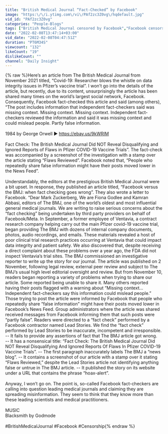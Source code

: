 ```yaml
---
title: "British Medical Journal “Fact-Checked” by Facebook"
image: "https:\/\/i.ytimg.com\/vi\/PAf2zc3Z0vg\/hqdefault.jpg"
vid_id: "PAf2zc3Z0vg"
categories: "People-Blogs"
tags: ["British Medical Journal censored by Facebook","Facebook censors British Medical Journal","censorship of British Medical Journal"]
date: "2022-02-08T13:47:14+03:00"
vid_date: "2022-02-08T04:47:51Z"
duration: "PT6M34S"
viewcount: "132"
likeCount: "19"
dislikeCount: ""
channel: "Daily Insight"
---
```

{% raw %}Here’s an article from The British Medical Journal from November 2021 titled, “Covid-19: Researcher blows the whistle on data integrity issues in Pfizer’s vaccine trial”. I won’t go into the details of the article, but recently, due to its content, unsurprisingly the article has been shared many times on the world’s largest social network, Facebook. Consequently, Facebook fact-checked this article and said (among others), “The post includes information that independent fact-checkers said was missing context. Missing context. Missing context. Independent fact-checkers reviewed the information and said it was missing context and could mislead people. Partly false information.<br /><br />1984 by George Orwell ▶ <a rel="nofollow" target="blank" href="https://ebay.us/9kWRIM">https://ebay.us/9kWRIM</a><br /><br />Fact Check: The British Medical Journal Did NOT Reveal Disqualifying and Ignored Reports of Flaws in Pfizer COVID-19 Vaccine Trials”. The fact-check was accompanied by a screenshot of the investigation with a stamp over the article stating “Flaws Reviewed”. Facebook noted that, “People who repeatedly share false information might have their posts moved lower in the News Feed”.<br /><br />Understandably, the editors at the prestigious British Medical Journal were a bit upset. In response, they published an article titled, “Facebook versus the BMJ: when fact checking goes wrong”. They also wrote a letter to Facebook. “Dear Mark Zuckerberg, We are Fiona Godlee and Kamran Abbasi, editors of The BMJ, one of the world’s oldest and most influential general medical journals. We are writing to raise serious concerns about the “fact checking” being undertaken by third party providers on behalf of Facebook/Meta. In September, a former employee of Ventavia, a contract research company helping carry out the main Pfizer covid-19 vaccine trial, began providing The BMJ with dozens of internal company documents, photos, audio recordings, and emails. These materials revealed a host of poor clinical trial research practices occurring at Ventavia that could impact data integrity and patient safety. We also discovered that, despite receiving a direct complaint about these problems over a year ago, the FDA did not inspect Ventavia’s trial sites. The BMJ commissioned an investigative reporter to write up the story for our journal. The article was published on 2 November, following legal review, external peer review and subject to The BMJ’s usual high level editorial oversight and review. But from November 10, readers began reporting a variety of problems when trying to share our article. Some reported being unable to share it. Many others reported having their posts flagged with a warning about “Missing context... Independent fact-checkers say this information could mislead people.” Those trying to post the article were informed by Facebook that people who repeatedly share “false information” might have their posts moved lower in Facebook’s News Feed. Group administrators where the article was shared received messages from Facebook informing them that such posts were “partly false”. Readers were directed to a “fact check” performed by a Facebook contractor named Lead Stories. We find the “fact check” performed by Lead Stories to be inaccurate, incompetent and irresponsible. -- It fails to provide any assertions of fact that The BMJ article got wrong. <br />-- It has a nonsensical title: “Fact Check: The British Medical Journal Did NOT Reveal Disqualifying And Ignored Reports Of Flaws In Pfizer COVID-19 Vaccine Trials”. -- The first paragraph inaccurately labels The BMJ a “news blog”. -- It contains a screenshot of our article with a stamp over it stating “Flaws Reviewed,” despite the Lead Stories article not identifying anything false or untrue in The BMJ article. -- It published the story on its website under a URL that contains the phrase “hoax-alert”.<br /><br />Anyway, I won’t go on. The point is, so-called Facebook fact-checkers are calling into question leading medical journals and claiming they are spreading misinformation. They seem to think that they know more than these leading scientists and medical practitioners.<br /><br />MUSIC<br />Blacksmith by Godmode<br /> <br />#BritishMedicalJournal #Facebook #Censorship{% endraw %}
